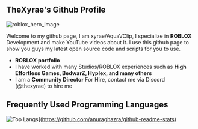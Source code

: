 ## TheXyrae's Github Profile

![roblox_hero_image](https://github.com/Roblox/.github/assets/47404136/6ebbf1f8-5ba8-4213-8d11-55c32c737df7)

Welcome to my github page, I am xyrae/AquaVClip, I specialize in **ROBLOX** Development and make YouTube videos about It. 
I use this github page to show you guys my latest open source code and scripts for you to use. 

- **ROBLOX portfolio**
 - I have worked with many Studios/ROBLOX experiences such as **High Effortless Games, BedwarZ, Hyplex, and many others**
 - I am a **Community Director** For Hire, contact me via Discord (@thexyrae) to hire me

## Frequently Used Programming Languages
![Top Langs](https://github-readme-stats.vercel.app/api/top-langs/?username=realaquavclip&langs_count=8&theme=radical)](https://github.com/anuraghazra/github-readme-stats)
